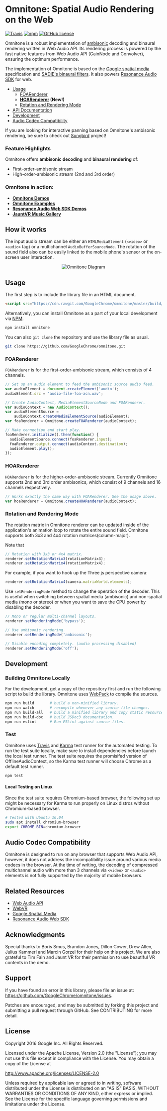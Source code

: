 # Omnitone: Spatial Audio Rendering on the Web

[![Travis](https://img.shields.io/travis/GoogleChrome/omnitone.svg)](https://travis-ci.org/GoogleChrome/omnitone) [![npm](https://img.shields.io/npm/v/omnitone.svg?colorB=4bc51d)](https://www.npmjs.com/package/omnitone) [![GitHub license](https://img.shields.io/badge/license-Apache%202-brightgreen.svg)](https://raw.githubusercontent.com/GoogleChrome/omnitone/master/LICENSE)

Omnitone is a robust implementation of [ambisonic](https://en.wikipedia.org/wiki/Ambisonics) decoding and binaural rendering written in Web Audio API. Its rendering process is powered by the fast native features from Web Audio API (GainNode and Convolver), ensuring the optimum performance.

The implementation of Omnitone is based on the [Google spatial media](https://github.com/google/spatial-media) specification and [SADIE's binaural filters](https://www.york.ac.uk/sadie-project/GoogleVRSADIE.html). It also powers [Resonance Audio SDK](https://github.com/resonance-audio/resonance-audio-web-sdk) for web.

- [Usage](#usage)
  + [FOARenderer](#foarenderer)
  + __[HOARenderer](#hoarenderer) (New!)__
  + [Rotation and Rendering Mode](#rotation-and-rendering-mode)
- [API Documentation](https://rawgit.com/GoogleChrome/omnitone/master/doc/Omnitone.html)
- [Development](#development)
- [Audio Codec Compatibility](#audio-codec-compatibility)

If you are looking for interactive panning based on Omnitone's ambisonic rendering, be sure to check out [Songbird](https://github.com/google/songbird) project!

### Feature Highlights

Omnitone offers __ambisonic decoding__ and __binaural rendering__ of:
- First-order-ambisonic stream
- High-order-ambisonic stream (2nd and 3rd order)

### Omnitone in action:

- __[Omnitone Demos](https://googlechrome.github.io/omnitone/#home)__
- __[Omnitone Examples](https://rawgit.com/GoogleChrome/omnitone/master/examples/index.html)__
- __[Resonance Audio Web SDK Demos](https://cdn.rawgit.com/resonance-audio/resonance-audio-web-sdk/master/examples/index.html)__
- __[JauntVR Music Gallery](https://www.jauntvr.com/lobby/MusicLobby)__


## How it works

The input audio stream can be either an `HTMLMediaElement` (`<video>` or `<audio>` tag) or a multichannel `AudioBufferSourceNode`. The rotation of the sound field also can be easily linked to the mobile phone's sensor or the on-screen user interaction.

<p align="center">
    <img src="https://raw.githubusercontent.com/GoogleChrome/omnitone/master/doc/diagram-omnitone.png" alt="Omnitone Diagram">
</p>


## Usage

The first step is to include the library file in an HTML document.

```html
<script src="https://cdn.rawgit.com/GoogleChrome/omnitone/master/build/omnitone.min.js"></script>
```

Alternatively, you can install Omnitone as a part of your local development via [NPM](https://www.npmjs.com/package/omnitone).

```bash
npm install omnitone
```

You can also `git clone` the repository and use the library file as usual.

```bash
git clone https://github.com/GoogleChrome/omnitone.git
```

### FOARenderer

`FOARenderer` is for the first-order-ambisonic stream, which consists of 4 channels.

```js
// Set up an audio element to feed the ambisonic source audio feed.
var audioElement = document.createElement('audio');
audioElement.src = 'audio-file-foa-acn.wav';

// Create AudioContext, MediaElementSourceNode and FOARenderer.
var audioContext = new AudioContext();
var audioElementSource =
    audioContext.createMediaElementSource(audioElement);
var foaRenderer = Omnitone.createFOARenderer(audioContext);

// Make connection and start play.
foaRenderer.initialize().then(function() {
  audioElementSource.connect(foaRenderer.input);
  foaRenderer.output.connect(audioContext.destination);
  audioElement.play();
});
```

### HOARenderer

`HOARenderer` is for the higher-order-ambisonic stream. Currently Omnitone supports 2nd and 3rd order ambisonics, which consist of 9 channels and 16 channels respectively.

```js
// Works exactly the same way with FOARenderer. See the usage above.
var hoaRenderer = Omnitone.createHOARenderer(audioContext);
```

### Rotation and Rendering Mode

The rotation matrix in Omnitone renderer can be updated inside of the application's animation loop to rotate the entire sound field. Omnitone supports both 3x3 and 4x4 rotation matrices(column-major).

Note that 

```js
// Rotation with 3x3 or 4x4 matrix.
renderer.setRotationMatrix3(rotationMatrix3);
renderer.setRotationMatrix4(rotationMatrix4);
```

For example, if you want to hook up the Three.js perspective camera:

```js
renderer.setRotationMatrix4(camera.matrixWorld.elements);
```

Use `setRenderingMode` method to change the operation of the decoder. This is useful when switching between spatial media (ambisonic) and non-spatial media (mono or stereo) or when you want to save the CPU power by disabling the decoder.

```js
// Mono or regular multi-channel layouts.
renderer.setRenderingMode('bypass');

// Use ambisonic rendering.
renderer.setRenderingMode('ambisonic');

// Disable encoding completely. (audio processing disabled)
renderer.setRenderingMode('off');
```


## Development

### Building Omnitone Locally

For the development, get a copy of the repository first and run the following script to build the library. Omnitone uses [WebPack](https://webpack.github.io/) to compile the sources.

```bash
npm run build       # build a non-minified library.
npm run watch       # recompile whenever any source file changes.
npm run build-all   # build a minified library and copy static resources.
npm run build-doc   # build JSDoc3 documentation.
npm run eslint      # Run ESLint against source files.
```

### Test

Omnitone uses [Travis](https://travis-ci.org/) and [Karma](https://karma-runner.github.io/1.0/index.html) test runner for the automated testing.  To run the test suite locally, make sure to install dependencies before launch the local test runner. The test suite requires the promisifed version of OfflineAudioContext, so the Karma test runner will choose Chrome as a default test runner.

```bash
npm test
```

#### Local Testing on Linux

Since the test suite requires Chromium-based browser, the following set up might be necessary for Karma to run properly on Linux distros without Chromium-based browser.

```bash
# Tested with Ubuntu 16.04
sudo apt install chromium-browser
export CHROME_BIN=chromium-browser
```


## Audio Codec Compatibility

Omnitone is designed to run on any browser that supports Web Audio API, however, it does not address the incompatibility issue around various media codecs in the browser. At the time of writing, the decoding of compressed multichannel audio with more than 3 channels via `<video>` or `<audio>` elements is not fully supported by the majority of mobile browsers.


## Related Resources

* [Web Audio API](https://webaudio.github.io/web-audio-api)
* [WebVR](https://webvr.info)
* [Google Spatial Media](https://github.com/google/spatial-media)
* [Resonance Audio Web SDK](https://github.com/resonance-audio/resonance-audio-web-sdk)


## Acknowledgments

Special thanks to Boris Smus, Brandon Jones, Dillon Cower, Drew Allen, Julius Kammerl and Marcin Gorzel for their help on this project. We are also grateful to Tim Fain and Jaunt VR for their permission to use beautiful VR contents in the demo.


## Support

If you have found an error in this library, please file an issue at: https://github.com/GoogleChrome/omnitone/issues.

Patches are encouraged, and may be submitted by forking this project and submitting a pull request through GitHub. See CONTRIBUTING for more detail.


## License

Copyright 2016 Google Inc. All Rights Reserved.

Licensed under the Apache License, Version 2.0 (the "License"); you may not use this file except in compliance with the License. You may obtain a copy of the License at

http://www.apache.org/licenses/LICENSE-2.0

Unless required by applicable law or agreed to in writing, software distributed under the License is distributed on an "AS IS" BASIS, WITHOUT WARRANTIES OR CONDITIONS OF ANY KIND, either express or implied. See the License for the specific language governing permissions and limitations under the License.
